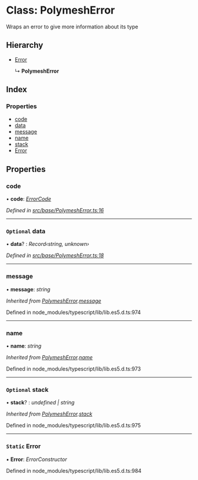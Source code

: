 # Class: PolymeshError

Wraps an error to give more information about its type

## Hierarchy

* [Error](base.polymesherror.md#static-error)

  ↳ **PolymeshError**

## Index

### Properties

* [code](base.polymesherror.md#code)
* [data](base.polymesherror.md#optional-data)
* [message](base.polymesherror.md#message)
* [name](base.polymesherror.md#name)
* [stack](base.polymesherror.md#optional-stack)
* [Error](base.polymesherror.md#static-error)

## Properties

###  code

• **code**: *[ErrorCode](../enums/types.errorcode.md)*

*Defined in [src/base/PolymeshError.ts:16](https://github.com/PolymathNetwork/polymesh-sdk/blob/7e9a732/src/base/PolymeshError.ts#L16)*

___

### `Optional` data

• **data**? : *Record‹string, unknown›*

*Defined in [src/base/PolymeshError.ts:18](https://github.com/PolymathNetwork/polymesh-sdk/blob/7e9a732/src/base/PolymeshError.ts#L18)*

___

###  message

• **message**: *string*

*Inherited from [PolymeshError](base.polymesherror.md).[message](base.polymesherror.md#message)*

Defined in node_modules/typescript/lib/lib.es5.d.ts:974

___

###  name

• **name**: *string*

*Inherited from [PolymeshError](base.polymesherror.md).[name](base.polymesherror.md#name)*

Defined in node_modules/typescript/lib/lib.es5.d.ts:973

___

### `Optional` stack

• **stack**? : *undefined | string*

*Inherited from [PolymeshError](base.polymesherror.md).[stack](base.polymesherror.md#optional-stack)*

Defined in node_modules/typescript/lib/lib.es5.d.ts:975

___

### `Static` Error

▪ **Error**: *ErrorConstructor*

Defined in node_modules/typescript/lib/lib.es5.d.ts:984
